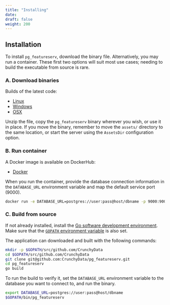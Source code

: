 ```yaml
---
title: "Installing"
date:
draft: false
weight: 200
---
```


## Installation

To install `pg_featureserv`, download the binary file. Alternatively, you may run a container. These first two options will suit most use cases; needing to build the executable from source is rare.

### A. Download binaries

Builds of the latest code:

* [Linux](https://postgisftw.s3.amazonaws.com/pg_featureserv_latest_linux.zip)
* [Windows](https://postgisftw.s3.amazonaws.com/pg_featureserv_latest_windows.zip)
* [OSX](https://postgisftw.s3.amazonaws.com/pg_featureserv_latest_osx.zip)

Unzip the file, copy the `pg_featureserv` binary wherever you wish, or use it in place. If you move the binary, remember to move the `assets/` directory to the same location, or start the server using the `AssetsDir` configuration option.

### B. Run container

A Docker image is available on DockerHub:

* [Docker](https://hub.docker.com/r/pramsey/pg_featureserv/)

When you run the container, provide the database connection information in the `DATABASE_URL` environment variable and map the default service port (9000).

```sh
docker run -e DATABASE_URL=postgres://user:pass@host/dbname -p 9000:9000 pramsey/pg_featureserv
```

### C. Build from source

If not already installed, install the [Go software development environment](https://golang.org/doc/install). Make sure that the [`GOPATH` environment variable](https://github.com/golang/go/wiki/SettingGOPATH) is also set.

The application can downloaded and built with the following commands:

```sh
mkdir -p $GOPATH/src/github.com/CrunchyData
cd $GOPATH/src/github.com/CrunchyData
git clone git@github.com:CrunchyData/pg_featureserv.git
cd pg_featureserv
go build
```

To run the build to verify it, set the `DATABASE_URL` environment variable to the database you want to connect to, and run the binary.

```sh
export DATABASE_URL=postgres://user:pass@host/dbname
$GOPATH/bin/pg_featureserv
```

